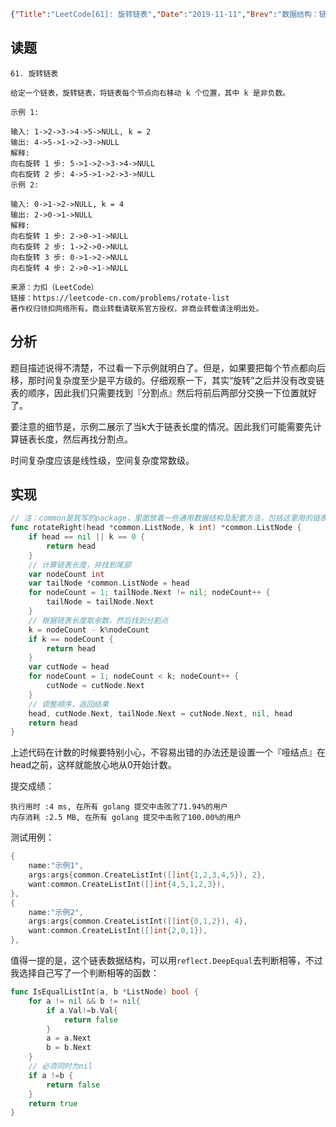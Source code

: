 ```json lw-blog-meta
{"Title":"LeetCode[61]: 旋转链表","Date":"2019-11-11","Brev":"数据结构：链表(1/10)。中等难度。","Tags":["算法与数据结构"]}
```



## 读题

```text
61. 旋转链表

给定一个链表，旋转链表，将链表每个节点向右移动 k 个位置，其中 k 是非负数。

示例 1:

输入: 1->2->3->4->5->NULL, k = 2
输出: 4->5->1->2->3->NULL
解释:
向右旋转 1 步: 5->1->2->3->4->NULL
向右旋转 2 步: 4->5->1->2->3->NULL
示例 2:

输入: 0->1->2->NULL, k = 4
输出: 2->0->1->NULL
解释:
向右旋转 1 步: 2->0->1->NULL
向右旋转 2 步: 1->2->0->NULL
向右旋转 3 步: 0->1->2->NULL
向右旋转 4 步: 2->0->1->NULL

来源：力扣（LeetCode）
链接：https://leetcode-cn.com/problems/rotate-list
著作权归领扣网络所有。商业转载请联系官方授权，非商业转载请注明出处。
```

## 分析

题目描述说得不清楚，不过看一下示例就明白了。但是，如果要把每个节点都向后移，那时间复杂度至少是平方级的。仔细观察一下，其实“旋转”之后并没有改变链表的顺序，因此我们只需要找到『分割点』然后将前后两部分交换一下位置就好了。

要注意的细节是，示例二展示了当k大于链表长度的情况。因此我们可能需要先计算链表长度，然后再找分割点。

时间复杂度应该是线性级，空间复杂度常数级。

## 实现

```go
// 注：common是我写的package，里面放着一些通用数据结构及配套方法，包括这里用的链表节点ListNode
func rotateRight(head *common.ListNode, k int) *common.ListNode {
    if head == nil || k == 0 {
        return head
    }
    // 计算链表长度，并找到尾部
    var nodeCount int
    var tailNode *common.ListNode = head
    for nodeCount = 1; tailNode.Next != nil; nodeCount++ {
        tailNode = tailNode.Next
    }
    // 根据链表长度取余数，然后找到分割点
    k = nodeCount - k%nodeCount
    if k == nodeCount {
        return head
    }
    var cutNode = head
    for nodeCount = 1; nodeCount < k; nodeCount++ {
        cutNode = cutNode.Next
    }
    // 调整顺序，返回结果
    head, cutNode.Next, tailNode.Next = cutNode.Next, nil, head
    return head
}
```

上述代码在计数的时候要特别小心，不容易出错的办法还是设置一个『哑结点』在head之前，这样就能放心地从0开始计数。

提交成绩：

```text
执行用时 :4 ms, 在所有 golang 提交中击败了71.94%的用户
内存消耗 :2.5 MB, 在所有 golang 提交中击败了100.00%的用户
```

测试用例：

```go
{
    name:"示例1",
    args:args{common.CreateListInt([]int{1,2,3,4,5}), 2},
    want:common.CreateListInt([]int{4,5,1,2,3}),
},
{
    name:"示例2",
    args:args{common.CreateListInt([]int{0,1,2}), 4},
    want:common.CreateListInt([]int{2,0,1}),
},
```

值得一提的是，这个链表数据结构，可以用`reflect.DeepEqual`去判断相等，不过我选择自己写了一个判断相等的函数：

```go
func IsEqualListInt(a, b *ListNode) bool {
    for a != nil && b != nil{
        if a.Val!=b.Val{
            return false
        }
        a = a.Next
        b = b.Next
    }
    // 必须同时为nil
    if a !=b {
        return false
    }
    return true
}
```

